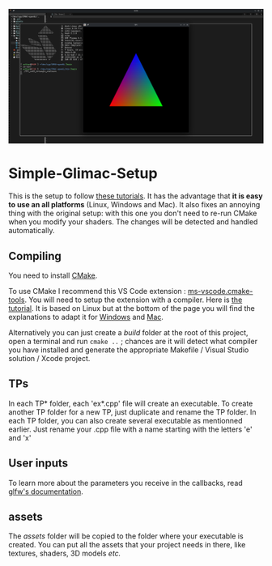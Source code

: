 ![hellotriangle](READMEassets/hellotriangle.png)

# Simple-Glimac-Setup

This is the setup to follow [these tutorials](https://igm.univ-mlv.fr/~biri/Enseignement/IMAC2/opengl-TPs/opengl.php?section=teaching&teaching=opengl&teaching_section=tds).
It has the advantage that **it is easy to use an all platforms** (Linux, Windows and Mac). 
It also fixes an annoying thing with the original setup: with this one you don't need to re-run CMake when you modify your shaders. The changes will be detected and handled automatically.

## Compiling

You need to install [CMake](https://cmake.org/download/).

To use CMake I recommend this VS Code extension : [ms-vscode.cmake-tools](https://marketplace.visualstudio.com/items?itemName=ms-vscode.cmake-tools). 
You will need to setup the extension with a compiler. Here is [the tutorial](https://code.visualstudio.com/docs/cpp/cmake-linux). It is based on Linux 
but at the bottom of the page you will find the explanations to adapt it for [Windows](https://code.visualstudio.com/docs/cpp/config-msvc) 
and [Mac](https://code.visualstudio.com/docs/cpp/config-clang-mac).

Alternatively you can just create a *build* folder at the root of this project, open a terminal and run `cmake ..` ; 
chances are it will detect what compiler you have installed and generate the appropriate Makefile / Visual Studio solution / Xcode project.

## TPs

In each TP* folder, each 'ex*.cpp' file will create an executable. To create another TP folder for a new TP, just duplicate and
rename the TP folder. In each TP folder, you can also create several executable as mentionned earlier. Just rename your .cpp file 
with a name starting with the letters 'e' and 'x'

## User inputs

To learn more about the parameters you receive in the callbacks, read [glfw's documentation](https://www.glfw.org/docs/latest/input_guide.html).

## assets

The *assets* folder will be copied to the folder where your executable is created. You can put all the assets that your project needs in there, like textures, shaders, 3D models *etc.*

